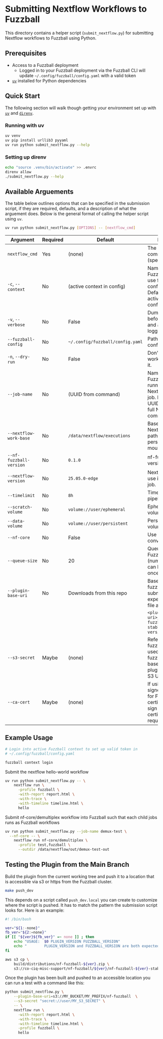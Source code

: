 # Submitting Nextflow Workflows to Fuzzball

This directory contains a helper script (`submit_nextflow.py`) for submitting
Nextflow workflows to Fuzzball using Python.

## Prerequisites

- Access to a Fuzzball deployment
  - Logged in to your Fuzzball deployment via the Fuzzball CLI will update
  `~/.config/fuzzball/config.yaml` with a valid token
- [`uv`](https://github.com/astral-sh/uv) installed for Python dependencies

## Quick Start

The following section will walk though getting your environment set up with
[`uv`](https://github.com/astral-sh/uv) and
[`direnv`](https://github.com/direnv/direnv).

### Running with uv

```sh
uv venv
uv pip install urllib3 pyyaml
uv run python submit_nextflow.py --help
```

### Setting up direnv

```sh
echo "source .venv/bin/activate" >> .envrc
direnv allow
./submit_nextflow.py --help
```

## Available Arguements

The table below outlines options that can be specified in the submission script,
if they are required, defaults, and a description of what the arguement does.
Below is the general format of calling the helper script using `uv`.

```sh
uv run python submit_nextflow.py [OPTIONS] -- [nextflow_cmd]
```

| Argument                  | Required | Default                          | Description                                                                                                                        |
|---------------------------|----------|----------------------------------|------------------------------------------------------------------------------------------------------------------------------------|
| `nextflow_cmd`            | Yes      | (none)                           | The Nextflow command to run (specified after `--`).                                                                                |
| `-c`, `--context`         | No       | (active context in config)       | Name of the Fuzzball context to use from config.yaml. Defaults to the active context in the config file.                           |
| `-v`, `--verbose`         | No       | False                            | Dump the workflow before submitting and add debug logging.                                                                         |
| `--fuzzball-config`       | No       | `~/.config/fuzzball/config.yaml` | Path to the Fuzzball configuration file.                                                                                           |
| `-n`, `--dry-run`         | No       | False                            | Don't submit the workflow, just print it.                                                                                          |
| `--job-name`              | No       | (UUID from command)              | Name of the Fuzzball workflow running the Nextflow controller job. Defaults to a UUID seeded by the full Nextflow command.         |
| `--nextflow-work-base`    | No       | `/data/nextflow/executions`      | Base directory for Nextflow execution paths in the persistent volume mounted at /data                                              |
| `--nf-fuzzball-version`   | No       | `0.1.0`                          | nf-fuzzball plugin version.                                                                                                        |
| `--nextflow-version`      | No       | `25.05.0-edge`                   | Nextflow version to use in the Fuzzball job.                                                                                       |
| `--timelimit`             | No       | `8h`                             | Timelimit for the pipeline job.                                                                                                    |
| `--scratch-volume`        | No       | `volume://user/ephemeral`        | Ephemeral scratch volume reference.                                                                                                |
| `--data-volume`           | No       | `volume://user/persistent`       | Persistent data volume reference.                                                                                                  |
| `--nf-core`               | No       | False                            | Use nf-core conventions.                                                                                                           |
| `--queue-size`            | No       | 20                               | Queue size for the Fuzzball executor (number of jobs that can be queued at once).                                                  |
| `--plugin-base-uri`       | No       | Downloads from this repo         | Base URI for the nf-fuzzball plugin. The submission script expects to find a zip file at                                           |
|                           |          |                                  | `<plugin-base-uri>/v<version>/nf-fuzzball-<version>-stable-v<fuzzball-version>.zip`                                                |
| `--s3-secret`             | Maybe    | (none)                           | Reference for fuzzball S3 secret used to pull the nf-fuzzball plugin if the base URI for the plugin download is a S3 URI.          |
| `--ca-cert`               | Maybe    | (none)                           | If using a self-signed certificate for Fuzzball, the CA certificate used to sign the Fuzzball certificate is required              |

## Example Usage

```sh
# Login into active Fuzzball context to set up valid token in
# ~/.config/fuzzball/config.yaml

fuzzball context login
```

Submit the nextflow hello-world workflow
```sh
uv run python submit_nextflow.py -- \
    nextflow run \
      -profile fuzzball \
      -with-report report.html \
      -with-trace \
      -with-timeline timeline.html \
      hello
```

Submit nf-core/demultiplex workflow into Fuzzball such that each child jobs
runs as Fuzzball workflows
```sh
uv run python submit_nextflow.py --job-name demux-test \
  --nf-core -- \
    nextflow run nf-core/demultiplex \
      -profile test,fuzzball \
      --outdir /data/nextflow/out/demux-test-out
```

## Testing the Plugin from the Main Branch

Build the plugin from the current working tree and push it to a
location that is accessible via s3 or https from the Fuzzball
cluster.

```sh
make push_dev
```

This depends on a script called `push_dev.local` you can create
to customize where the script is pushed. It has to match the pattern
the submission script looks for. Here is an example:

```sh
#! /bin/bash

ver="${1:-none}"
fb_ver="${2:=none}"
if [[ "${ver}${fb_ver}" =~ none ]] ; then
    echo "USAGE:  $0 PLUGIN_VERSION FUZZBALL_VERSION"
    echo "        PLUGIN_VERSION and FUZZBALL_VERSION are both expected to start with a v"
fi

aws s3 cp \
    build/distributions/nf-fuzzball-${ver}.zip \
    s3://co-ciq-misc-support/nf-fuzzball/${ver}/nf-fuzzball-${ver}-stable-${fb_ver}.zip
```

Once the plugin has been built and pushed to an accessible location you
can run a test with a command like this:

```sh
python submit_nextflow.py \
    --plugin-base-uri=s3://MY_BUCKET/MY_PREFIX/nf-fuzzball  \
    --s3-secret "secret://user/MY_S3_SECRET" \
    -- \
    nextflow run \
      -with-report report.html \
      -with-trace \
      -with-timeline timeline.html \
      -profile fuzzball \
      hello
```
